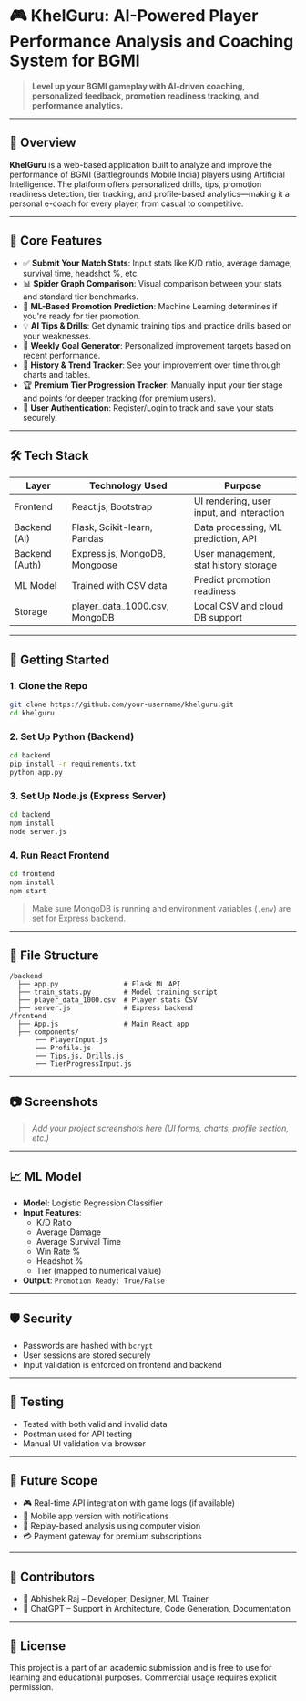 # 🎮 KhelGuru: AI-Powered Player Performance Analysis and Coaching System for BGMI

> **Level up your BGMI gameplay with AI-driven coaching, personalized feedback, promotion readiness tracking, and performance analytics.**

---

## 📌 Overview

**KhelGuru** is a web-based application built to analyze and improve the performance of BGMI (Battlegrounds Mobile India) players using Artificial Intelligence. The platform offers personalized drills, tips, promotion readiness detection, tier tracking, and profile-based analytics—making it a personal e-coach for every player, from casual to competitive.

---

## 🧠 Core Features

- ✅ **Submit Your Match Stats**: Input stats like K/D ratio, average damage, survival time, headshot %, etc.
- 📊 **Spider Graph Comparison**: Visual comparison between your stats and standard tier benchmarks.
- 🤖 **ML-Based Promotion Prediction**: Machine Learning determines if you're ready for tier promotion.
- 💡 **AI Tips & Drills**: Get dynamic training tips and practice drills based on your weaknesses.
- 🧬 **Weekly Goal Generator**: Personalized improvement targets based on recent performance.
- 📂 **History & Trend Tracker**: See your improvement over time through charts and tables.
- 🏆 **Premium Tier Progression Tracker**: Manually input your tier stage and points for deeper tracking (for premium users).
- 🔐 **User Authentication**: Register/Login to track and save your stats securely.

---

## 🛠️ Tech Stack

| Layer         | Technology Used                    | Purpose                                      |
|---------------|-------------------------------------|----------------------------------------------|
| Frontend      | React.js, Bootstrap                | UI rendering, user input, and interaction    |
| Backend (AI)  | Flask, Scikit-learn, Pandas        | Data processing, ML prediction, API          |
| Backend (Auth)| Express.js, MongoDB, Mongoose      | User management, stat history storage        |
| ML Model      | Trained with CSV data              | Predict promotion readiness                  |
| Storage       | player_data_1000.csv, MongoDB      | Local CSV and cloud DB support               |

---

## 🚀 Getting Started

### 1. Clone the Repo

```bash
git clone https://github.com/your-username/khelguru.git
cd khelguru
```

### 2. Set Up Python (Backend)

```bash
cd backend
pip install -r requirements.txt
python app.py
```

### 3. Set Up Node.js (Express Server)

```bash
cd backend
npm install
node server.js
```

### 4. Run React Frontend

```bash
cd frontend
npm install
npm start
```

> Make sure MongoDB is running and environment variables (`.env`) are set for Express backend.

---

## 📁 File Structure

```
/backend
  ├── app.py                # Flask ML API
  ├── train_stats.py        # Model training script
  ├── player_data_1000.csv  # Player stats CSV
  ├── server.js             # Express backend
/frontend
  ├── App.js                # Main React app
  ├── components/
      ├── PlayerInput.js
      ├── Profile.js
      ├── Tips.js, Drills.js
      ├── TierProgressInput.js
```

---

## 📷 Screenshots

> _Add your project screenshots here (UI forms, charts, profile section, etc.)_

---

## 📈 ML Model

- **Model**: Logistic Regression Classifier
- **Input Features**:
  - K/D Ratio
  - Average Damage
  - Average Survival Time
  - Win Rate %
  - Headshot %
  - Tier (mapped to numerical value)
- **Output**: `Promotion Ready: True/False`

---

## 🛡️ Security

- Passwords are hashed with `bcrypt`
- User sessions are stored securely
- Input validation is enforced on frontend and backend

---

## 🧪 Testing

- Tested with both valid and invalid data
- Postman used for API testing
- Manual UI validation via browser

---

## 📌 Future Scope

- 🎮 Real-time API integration with game logs (if available)
- 📱 Mobile app version with notifications
- 🎥 Replay-based analysis using computer vision
- 💳 Payment gateway for premium subscriptions

---

## 🤝 Contributors

- 👤 Abhishek Raj – Developer, Designer, ML Trainer
- 💬 ChatGPT – Support in Architecture, Code Generation, Documentation

---

## 📄 License

This project is a part of an academic submission and is free to use for learning and educational purposes. Commercial usage requires explicit permission.